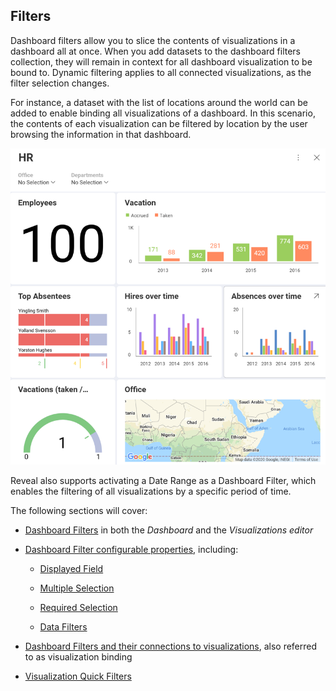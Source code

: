 ## Filters

Dashboard filters allow you to slice the contents of visualizations in a
dashboard all at once. When you add datasets to the dashboard filters
collection, they will remain in context for all dashboard visualization
to be bound to. Dynamic filtering applies to all connected
visualizations, as the filter selection changes.

For instance, a dataset with the list of locations around the world can
be added to enable binding all visualizations of a dashboard. In this
scenario, the contents of each visualization can be filtered by location
by the user browsing the information in that dashboard.

![Dashboard filter by location added in the Dashboard editor](images/dashboard-filters-binding.png)

Reveal also supports activating a Date Range as a Dashboard Filter,
which enables the filtering of all visualizations by a specific period
of time.

The following sections will cover:

  - [Dashboard Filters](dashboard-filters.md) in both the *Dashboard* and
    the *Visualizations editor*

  - [Dashboard Filter configurable properties](dashboard-filters-properties.md), including:

      - [Displayed Field](dashboard-filters-properties.html#displayed-field)

      - [Multiple Selection](dashboard-filters-properties.html#multiple-selections)

      - [Required Selection](dashboard-filters-properties.html#required-selection)

      - [Data Filters](dashboard-filters-properties.html#data-filters)

  - [Dashboard Filters and their connections to visualizations](connecting-dashboard-filters-visualization.md), also
    referred to as visualization binding

  - [Visualization Quick Filters](visualization-filters.md)
